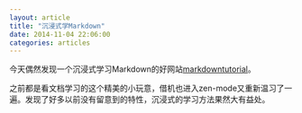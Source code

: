 ```yaml
---
layout: article
title: "沉浸式学Markdown"
date: 2014-11-04 22:06:00
categories: articles
---
```


今天偶然发现一个沉浸式学习Markdown的好网站[markdowntutorial](http://markdowntutorial.com/)。

之前都是看文档学习的这个精美的小玩意，借机也进入zen-mode又重新温习了一遍。发现了好多以前没有留意到的特性，沉浸式的学习方法果然大有益处。
